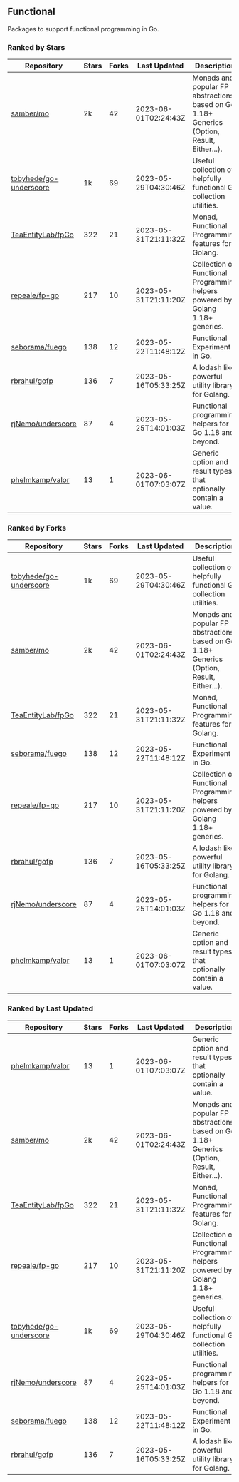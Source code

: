 ## Functional

Packages to support functional programming in Go.

### Ranked by Stars

| Repository | Stars | Forks | Last Updated | Description | 
|------------|-------|-------|--------------|-------------|
| [samber/mo](https://github.com/samber/mo) | 2k | 42 | 2023-06-01T02:24:43Z |  Monads and popular FP abstractions, based on Go 1.18+ Generics (Option, Result, Either...). |
| [tobyhede/go-underscore](https://github.com/tobyhede/go-underscore) | 1k | 69 | 2023-05-29T04:30:46Z |  Useful collection of helpfully functional Go collection utilities. |
| [TeaEntityLab/fpGo](https://github.com/TeaEntityLab/fpGo) | 322 | 21 | 2023-05-31T21:11:32Z |  Monad, Functional Programming features for Golang. |
| [repeale/fp-go](https://github.com/repeale/fp-go) | 217 | 10 | 2023-05-31T21:11:20Z |  Collection of Functional Programming helpers powered by Golang 1.18+ generics. |
| [seborama/fuego](https://github.com/seborama/fuego) | 138 | 12 | 2023-05-22T11:48:12Z |  Functional Experiment in Go. |
| [rbrahul/gofp](https://github.com/rbrahul/gofp) | 136 | 7 | 2023-05-16T05:33:25Z |  A lodash like powerful utility library for Golang. |
| [rjNemo/underscore](https://github.com/rjNemo/underscore) | 87 | 4 | 2023-05-25T14:01:03Z |  Functional programming helpers for Go 1.18 and beyond. |
| [phelmkamp/valor](https://github.com/phelmkamp/valor) | 13 | 1 | 2023-06-01T07:03:07Z |  Generic option and result types that optionally contain a value. |

### Ranked by Forks

| Repository | Stars | Forks | Last Updated | Description | 
|------------|-------|-------|--------------|-------------|
| [tobyhede/go-underscore](https://github.com/tobyhede/go-underscore) | 1k | 69 | 2023-05-29T04:30:46Z |  Useful collection of helpfully functional Go collection utilities. |
| [samber/mo](https://github.com/samber/mo) | 2k | 42 | 2023-06-01T02:24:43Z |  Monads and popular FP abstractions, based on Go 1.18+ Generics (Option, Result, Either...). |
| [TeaEntityLab/fpGo](https://github.com/TeaEntityLab/fpGo) | 322 | 21 | 2023-05-31T21:11:32Z |  Monad, Functional Programming features for Golang. |
| [seborama/fuego](https://github.com/seborama/fuego) | 138 | 12 | 2023-05-22T11:48:12Z |  Functional Experiment in Go. |
| [repeale/fp-go](https://github.com/repeale/fp-go) | 217 | 10 | 2023-05-31T21:11:20Z |  Collection of Functional Programming helpers powered by Golang 1.18+ generics. |
| [rbrahul/gofp](https://github.com/rbrahul/gofp) | 136 | 7 | 2023-05-16T05:33:25Z |  A lodash like powerful utility library for Golang. |
| [rjNemo/underscore](https://github.com/rjNemo/underscore) | 87 | 4 | 2023-05-25T14:01:03Z |  Functional programming helpers for Go 1.18 and beyond. |
| [phelmkamp/valor](https://github.com/phelmkamp/valor) | 13 | 1 | 2023-06-01T07:03:07Z |  Generic option and result types that optionally contain a value. |

### Ranked by Last Updated

| Repository | Stars | Forks | Last Updated | Description | 
|------------|-------|-------|--------------|-------------|
| [phelmkamp/valor](https://github.com/phelmkamp/valor) | 13 | 1 | 2023-06-01T07:03:07Z |  Generic option and result types that optionally contain a value. |
| [samber/mo](https://github.com/samber/mo) | 2k | 42 | 2023-06-01T02:24:43Z |  Monads and popular FP abstractions, based on Go 1.18+ Generics (Option, Result, Either...). |
| [TeaEntityLab/fpGo](https://github.com/TeaEntityLab/fpGo) | 322 | 21 | 2023-05-31T21:11:32Z |  Monad, Functional Programming features for Golang. |
| [repeale/fp-go](https://github.com/repeale/fp-go) | 217 | 10 | 2023-05-31T21:11:20Z |  Collection of Functional Programming helpers powered by Golang 1.18+ generics. |
| [tobyhede/go-underscore](https://github.com/tobyhede/go-underscore) | 1k | 69 | 2023-05-29T04:30:46Z |  Useful collection of helpfully functional Go collection utilities. |
| [rjNemo/underscore](https://github.com/rjNemo/underscore) | 87 | 4 | 2023-05-25T14:01:03Z |  Functional programming helpers for Go 1.18 and beyond. |
| [seborama/fuego](https://github.com/seborama/fuego) | 138 | 12 | 2023-05-22T11:48:12Z |  Functional Experiment in Go. |
| [rbrahul/gofp](https://github.com/rbrahul/gofp) | 136 | 7 | 2023-05-16T05:33:25Z |  A lodash like powerful utility library for Golang. |

